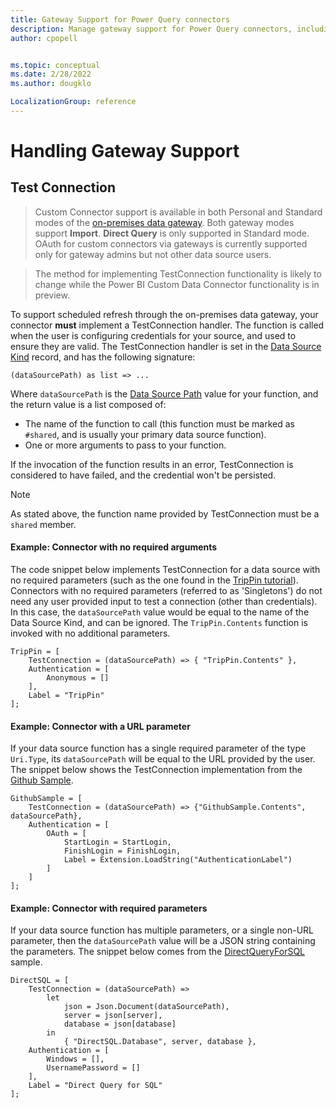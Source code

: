 ```yaml
---
title: Gateway Support for Power Query connectors
description: Manage gateway support for Power Query connectors, including test connection
author: cpopell


ms.topic: conceptual
ms.date: 2/28/2022
ms.author: dougklo

LocalizationGroup: reference
---
```


# Handling Gateway Support

## Test Connection

> Custom Connector support is available in both Personal and Standard modes of the [on-premises data gateway](https://powerbi.microsoft.com/blog/on-premises-data-gateway-july-update-is-now-available/).
> Both gateway modes support **Import**. **Direct Query** is only supported in Standard mode. OAuth for custom connectors via gateways is currently supported only for gateway admins but not other data source users.

> The method for implementing TestConnection functionality is likely to change while the Power BI Custom Data Connector functionality is in preview.

To support scheduled refresh through the on-premises data gateway, your connector **must** implement a TestConnection handler.
The function is called when the user is configuring credentials for your source, and used to ensure they are valid.
The TestConnection handler is set in the [Data Source Kind](HandlingDataAccess.md#data-source-kind) record, and has the following signature:

```
(dataSourcePath) as list => ...
```

Where `dataSourcePath` is the [Data Source Path](HandlingAuthentication.md#data-source-paths) value for your function, and the return value is a list composed of:

* The name of the function to call (this function must be marked as `#shared`, and is usually your primary data source function).
* One or more arguments to pass to your function.

If the invocation of the function results in an error, TestConnection is considered to have failed, and the credential won't be persisted.

>[!Note]
> As stated above, the function name provided by TestConnection must be a `shared` member.

#### Example: Connector with no required arguments

The code snippet below implements TestConnection for a data source with no required parameters (such as the one found in the [TripPin tutorial](samples/TripPin/README.md)).
Connectors with no required parameters (referred to as 'Singletons') do not need any user provided input to test a connection (other than credentials).
In this case, the `dataSourcePath` value would be equal to the name of the Data Source Kind, and can be ignored.
The `TripPin.Contents` function is invoked with no additional parameters.

```
TripPin = [
    TestConnection = (dataSourcePath) => { "TripPin.Contents" },
    Authentication = [
        Anonymous = []
    ],
    Label = "TripPin"
];
```

#### Example: Connector with a URL parameter

If your data source function has a single required parameter of the type `Uri.Type`, its `dataSourcePath` will be equal to the URL provided by the user. The snippet below 
shows the TestConnection implementation from the [Github Sample](samples/Github/README.md).

```
GithubSample = [
    TestConnection = (dataSourcePath) => {"GithubSample.Contents", dataSourcePath},
    Authentication = [
        OAuth = [
            StartLogin = StartLogin,
            FinishLogin = FinishLogin,
            Label = Extension.LoadString("AuthenticationLabel")
        ]
    ]
];
```

#### Example: Connector with required parameters

If your data source function has multiple parameters, or a single non-URL parameter,
then the `dataSourcePath` value will be a JSON string containing the parameters. The snippet
below comes from the [DirectQueryForSQL](https://github.com/Microsoft/DataConnectors/tree/master/samples/DirectQueryForSQL) sample. 

```
DirectSQL = [
    TestConnection = (dataSourcePath) =>
        let
            json = Json.Document(dataSourcePath),
            server = json[server],
            database = json[database]
        in
            { "DirectSQL.Database", server, database },
    Authentication = [
        Windows = [],
        UsernamePassword = []
    ],
    Label = "Direct Query for SQL"
];
```
